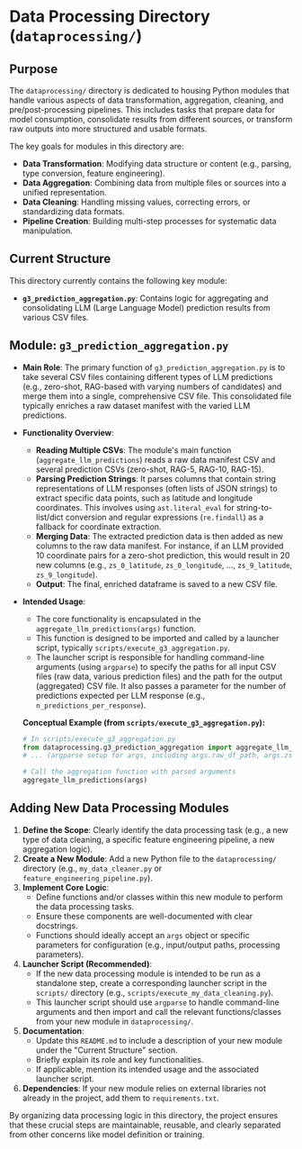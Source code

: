 # Data Processing Directory (`dataprocessing/`)

## Purpose

The `dataprocessing/` directory is dedicated to housing Python modules that handle various aspects of data transformation, aggregation, cleaning, and pre/post-processing pipelines. This includes tasks that prepare data for model consumption, consolidate results from different sources, or transform raw outputs into more structured and usable formats.

The key goals for modules in this directory are:
*   **Data Transformation**: Modifying data structure or content (e.g., parsing, type conversion, feature engineering).
*   **Data Aggregation**: Combining data from multiple files or sources into a unified representation.
*   **Data Cleaning**: Handling missing values, correcting errors, or standardizing data formats.
*   **Pipeline Creation**: Building multi-step processes for systematic data manipulation.

## Current Structure

This directory currently contains the following key module:

*   **`g3_prediction_aggregation.py`**: Contains logic for aggregating and consolidating LLM (Large Language Model) prediction results from various CSV files.

## Module: `g3_prediction_aggregation.py`

*   **Main Role**: The primary function of `g3_prediction_aggregation.py` is to take several CSV files containing different types of LLM predictions (e.g., zero-shot, RAG-based with varying numbers of candidates) and merge them into a single, comprehensive CSV file. This consolidated file typically enriches a raw dataset manifest with the varied LLM predictions.

*   **Functionality Overview**:
    *   **Reading Multiple CSVs**: The module's main function (`aggregate_llm_predictions`) reads a raw data manifest CSV and several prediction CSVs (zero-shot, RAG-5, RAG-10, RAG-15).
    *   **Parsing Prediction Strings**: It parses columns that contain string representations of LLM responses (often lists of JSON strings) to extract specific data points, such as latitude and longitude coordinates. This involves using `ast.literal_eval` for string-to-list/dict conversion and regular expressions (`re.findall`) as a fallback for coordinate extraction.
    *   **Merging Data**: The extracted prediction data is then added as new columns to the raw data manifest. For instance, if an LLM provided 10 coordinate pairs for a zero-shot prediction, this would result in 20 new columns (e.g., `zs_0_latitude`, `zs_0_longitude`, ..., `zs_9_latitude`, `zs_9_longitude`).
    *   **Output**: The final, enriched dataframe is saved to a new CSV file.

*   **Intended Usage**:
    *   The core functionality is encapsulated in the `aggregate_llm_predictions(args)` function.
    *   This function is designed to be imported and called by a launcher script, typically `scripts/execute_g3_aggregation.py`.
    *   The launcher script is responsible for handling command-line arguments (using `argparse`) to specify the paths for all input CSV files (raw data, various prediction files) and the path for the output (aggregated) CSV file. It also passes a parameter for the number of predictions expected per LLM response (e.g., `n_predictions_per_response`).

    **Conceptual Example (from `scripts/execute_g3_aggregation.py`):**
    ```python
    # In scripts/execute_g3_aggregation.py
    from dataprocessing.g3_prediction_aggregation import aggregate_llm_predictions
    # ... (argparse setup for args, including args.raw_df_path, args.zs_pred_path, etc.) ...

    # Call the aggregation function with parsed arguments
    aggregate_llm_predictions(args)
    ```

## Adding New Data Processing Modules

1.  **Define the Scope**: Clearly identify the data processing task (e.g., a new type of data cleaning, a specific feature engineering pipeline, a new aggregation logic).
2.  **Create a New Module**: Add a new Python file to the `dataprocessing/` directory (e.g., `my_data_cleaner.py` or `feature_engineering_pipeline.py`).
3.  **Implement Core Logic**:
    *   Define functions and/or classes within this new module to perform the data processing tasks.
    *   Ensure these components are well-documented with clear docstrings.
    *   Functions should ideally accept an `args` object or specific parameters for configuration (e.g., input/output paths, processing parameters).
4.  **Launcher Script (Recommended)**:
    *   If the new data processing module is intended to be run as a standalone step, create a corresponding launcher script in the `scripts/` directory (e.g., `scripts/execute_my_data_cleaning.py`).
    *   This launcher script should use `argparse` to handle command-line arguments and then import and call the relevant functions/classes from your new module in `dataprocessing/`.
5.  **Documentation**:
    *   Update this `README.md` to include a description of your new module under the "Current Structure" section.
    *   Briefly explain its role and key functionalities.
    *   If applicable, mention its intended usage and the associated launcher script.
6.  **Dependencies**: If your new module relies on external libraries not already in the project, add them to `requirements.txt`.

By organizing data processing logic in this directory, the project ensures that these crucial steps are maintainable, reusable, and clearly separated from other concerns like model definition or training.
